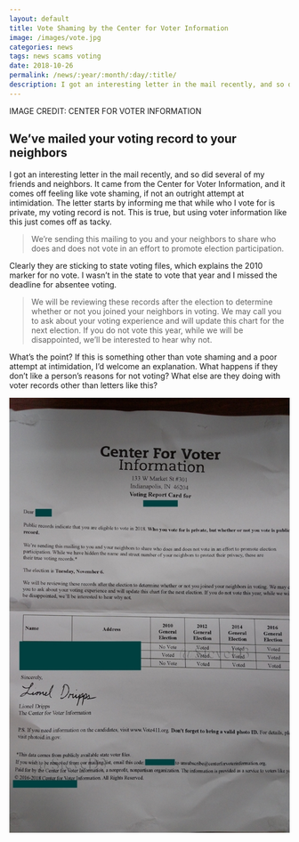 ```yaml
---
layout: default
title: Vote Shaming by the Center for Voter Information
image: /images/vote.jpg
categories: news
tags: news scams voting
date: 2018-10-26
permalink: /news/:year/:month/:day/:title/
description: I got an interesting letter in the mail recently, and so did several of my friends and neighbors. It came from the Center for Voter Information, and it comes off feeling like vote shaming
---
```


IMAGE CREDIT: CENTER FOR VOTER INFORMATION

## We’ve mailed your voting record to your neighbors

I got an interesting letter in the mail recently, and so did several of my friends and neighbors. It came from the Center for Voter Information, and it comes off feeling like vote shaming, if not an outright attempt at intimidation. The letter starts by informing me that while who I vote for is private, my voting record is not. This is true, but using voter information like this just comes off as tacky.

>We’re sending this mailing to you and your neighbors to share who does and does not vote in an effort to promote election participation.

Clearly they are sticking to state voting files, which explains the 2010 marker for no vote. I wasn’t in the state to vote that year and I missed the deadline for absentee voting.

>We will be reviewing these records after the election to determine whether or not you joined your neighbors in voting. We may call you to ask about your voting experience and will update this chart for the next election. If you do not vote this year, while we will be disappointed, we’ll be interested to hear why not.

What’s the point? If this is something other than vote shaming and a poor attempt at intimidation, I’d welcome an explanation. What happens if they don’t like a person’s reasons for not voting? What else are they doing with voter records other than letters like this?

![The Center For Voter Information Letter][letter]

[letter]: /images/vote_shaming.jpg
